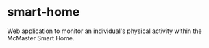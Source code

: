 # smart-home
Web application to monitor an individual's physical activity within the McMaster Smart Home.
